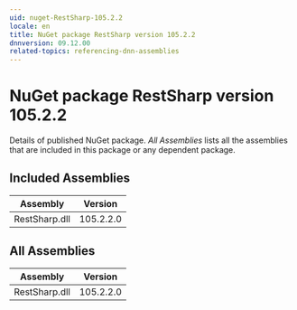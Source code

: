 ```yaml
---
uid: nuget-RestSharp-105.2.2
locale: en
title: NuGet package RestSharp version 105.2.2
dnnversion: 09.12.00
related-topics: referencing-dnn-assemblies
---
```


# NuGet package RestSharp version 105.2.2
Details of published NuGet package.
*All Assemblies* lists all the assemblies that are included in this package or any dependent package.

## Included Assemblies

|Assembly|Version|
|---|---|
|RestSharp.dll|105.2.2.0|

## All Assemblies

|Assembly|Version|
|---|---|
|RestSharp.dll|105.2.2.0|

